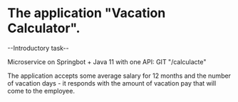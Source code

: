 # The application "Vacation Calculator".
--Introductory task--


Microservice on Springbot + Java 11 with one API:
GIT "/calculacte"



The application accepts some average salary for 12 months and the number of vacation days - it responds with the amount of vacation pay that will come to the employee.
